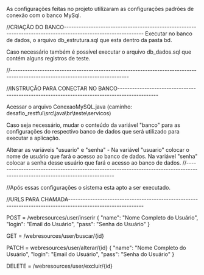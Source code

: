 As configurações feitas no projeto utilizaram as configurações padrões de conexão com o banco MySql.

//CRIAÇÃO DO BANCO--------------------------------------------------------------------------------------------------------------
Executar no banco de dados, o arquivo db_estrutura.sql que esta dentro da pasta bd.

Caso necessário também é possível executar o arquivo db_dados.sql que contém alguns registros de teste.

//------------------------------------------------------------------------------------------------------------------------------


//INSTRUÇÃO PARA CONECTAR NO BANCO----------------------------------------------------------------------------------------------

Acessar o arquivo ConexaoMySQL.java (caminho: desafio_restful\src\java\br\teste\servicos)

Caso seja necessário, mudar o conteúdo da variável "banco" para as configurações do respectivo banco de dados que será utilizado para executar a aplicação.

Alterar as variáveis "usuario" e "senha" - 
Na variável "usuario" colocar o nome de usuário que fará o acesso ao banco de dados.
Na variável "senha" colocar a senha desse usuário que fará o acesso ao banco de dados. 
//------------------------------------------------------------------------------------------------------------------------------


//Após essas configurações o sistema esta apto a ser executado.



//URLS PARA CHAMADA-------------------------------------------------------------------------------------------------------------

POST = /webresources/user/inserir
{
	"name": "Nome Completo do Usuário",
    "login": "Email do Usuário",
    "pass": "Senha do Usuário"
}

GET = /webresources/user/buscar/{id}

PATCH = webresources/user/alterar/{id}
{
	"name": "Nome Completo do Usuário",
    "login": "Email do Usuário",
    "pass": "Senha do Usuário"
}

DELETE = /webresources/user/excluir/{id}
